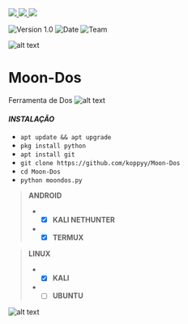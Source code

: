 
<a href="https://www.instagram.com/koppyyy_" alt="Instagram" target="_blank">
  <img src="https://img.shields.io/badge/-Instagram-DF0174?style=for-the-badge&labelColor=DF0174&logo=instagram&logoColor=white&link=https://www.instagram.com/koppyyy_">
</a>
<a href="https://wa.me/554792433327" alt="WhatsApp" target="_blank">
  <img src="https://img.shields.io/badge/WhatsApp-25D366?style=for-the-badge&logo=whatsapp&logoColor=white&link=https://wa.me/554792433327">
<img src="https://img.shields.io/badge/Python-14354C?style=for-the-badge&logo=python&logoColor=white">
</a>

![[Version 1.0](https://github.com/koppy333-333-333)](http://img.shields.io/badge/version-v1.0-purple.svg)
![[Date](https://github.com/koppy333-333-333)](http://img.shields.io/badge/date-28/04/2022-white.svg)
![[Team](https://github.com/koppy333-333-333)](http://img.shields.io/badge/Team-404-red.svg)

![alt text](https://i.imgur.com/BAAdzBt.gif)

# Moon-Dos
Ferramenta de Dos
![alt text](https://i.imgur.com/0nMr439.jpg)

#### *INSTALAÇÃO*  
 - `apt update && apt upgrade`
 - `pkg install python`
 - `apt install git`
 - `git clone https://github.com/koppyy/Moon-Dos`
 - `cd Moon-Dos`
 - `python moondos.py`  

> **ANDROID**
> - - [x] **KALI NETHUNTER**
> - - [x] **TERMUX**  

> **LINUX**
> - - [x] **KALI**
> - - [ ] **UBUNTU**

![alt text](https://i.imgur.com/BAAdzBt.gif)
